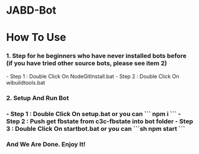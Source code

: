 # JABD-Bot
# How To Use
<h3>1. Step for he beginners who have never installed bots before (if you have tried other source bots, please see item 2)</h3>
- Step 1 : Double Click On NodeGitInstall.bat
- Step 2 : Double Click On wibuildtools.bat
<h3>2. Setup And Run Bot<h3>
- Step 1 : Double Click On setup.bat
  or you can
  ```
  npm i
  ```
- Step 2 : Push get fbstate from c3c-fbstate into bot folder
- Step 3 : Double Click On startbot.bat
  or you can
  ```sh
     npm start
     ```
 <h3>And We Are Done. Enjoy It!</h3>
